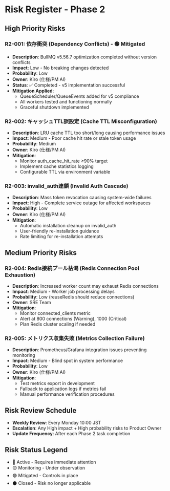 # Risk Register - Phase 2

## High Priority Risks

### R2-001: 依存衝突 (Dependency Conflicts) - 🟢 Mitigated
- **Description**: BullMQ v5.56.7 optimization completed without version conflicts
- **Impact**: Low - No breaking changes detected
- **Probability**: Low
- **Owner**: Kiro (仕様/PM AI)
- **Status**: ✅ Completed - v5 implementation successful
- **Mitigation Applied**: 
  - QueueScheduler/QueueEvents added for v5 compliance
  - All workers tested and functioning normally
  - Graceful shutdown implemented

### R2-002: キャッシュTTL誤設定 (Cache TTL Misconfiguration)
- **Description**: LRU cache TTL too short/long causing performance issues
- **Impact**: Medium - Poor cache hit rate or stale token usage
- **Probability**: Medium
- **Owner**: Kiro (仕様/PM AI)
- **Mitigation**:
  - Monitor auth_cache_hit_rate ≥90% target
  - Implement cache statistics logging
  - Configurable TTL via environment variable

### R2-003: invalid_auth連鎖 (Invalid Auth Cascade)
- **Description**: Mass token revocation causing system-wide failures
- **Impact**: High - Complete service outage for affected workspaces
- **Probability**: Low
- **Owner**: Kiro (仕様/PM AI)
- **Mitigation**:
  - Automatic installation cleanup on invalid_auth
  - User-friendly re-installation guidance
  - Rate limiting for re-installation attempts

## Medium Priority Risks

### R2-004: Redis接続プール枯渇 (Redis Connection Pool Exhaustion)
- **Description**: Increased worker count may exhaust Redis connections
- **Impact**: Medium - Worker job processing delays
- **Probability**: Low (reuseRedis should reduce connections)
- **Owner**: SRE Team
- **Mitigation**:
  - Monitor connected_clients metric
  - Alert at 800 connections (Warning), 1000 (Critical)
  - Plan Redis cluster scaling if needed

### R2-005: メトリクス収集失敗 (Metrics Collection Failure)
- **Description**: Prometheus/Grafana integration issues preventing monitoring
- **Impact**: Medium - Blind spot in system performance
- **Probability**: Low
- **Owner**: Kiro (仕様/PM AI)
- **Mitigation**:
  - Test metrics export in development
  - Fallback to application logs if metrics fail
  - Manual performance verification procedures

## Risk Review Schedule
- **Weekly Review**: Every Monday 10:00 JST
- **Escalation**: Any High impact + High probability risks to Product Owner
- **Update Frequency**: After each Phase 2 task completion

## Risk Status Legend
- 🔴 Active - Requires immediate attention
- 🟡 Monitoring - Under observation
- 🟢 Mitigated - Controls in place
- ⚫ Closed - Risk no longer applicable